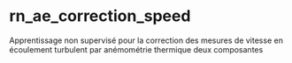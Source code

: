 # rn_ae_correction_speed
Apprentissage non supervisé pour la correction des mesures de vitesse en écoulement turbulent  par anémométrie thermique deux composantes
